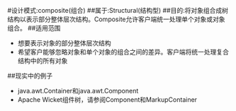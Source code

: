 #设计模式:composite(组合)
##属于:Structural(结构型)
##目的:将对象组合成树结构以表示部分整体层次结构。Composite允许客户端统一处理单个对象或对象组合。
##适用范围
- 想要表示对象的部分整体层次结构
- 希望客户能够忽略对象和单个对象的组合之间的差异。客户端将统一处理复合结构中的所有对象

##现实中的例子
- java.awt.Container和java.awt.Component
- Apache Wicket组件树，请参阅Component和MarkupContainer
